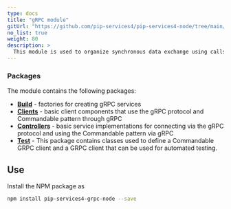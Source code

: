 ```yaml
---
type: docs
title: "gRPC module"
gitUrl: "https://github.com/pip-services4/pip-services4-node/tree/main/pip-services4-grpc-node"
no_list: true
weight: 80
description: > 
  This module is used to organize synchronous data exchange using calls through the gRPC protocol. It has implementations of both, the server and client parts.
---
```



### Packages

The module contains the following packages:

- [**Build**](build) - factories for creating gRPC services
- [**Clients**](clients) - basic client components that use the gRPC protocol and Commandable pattern through gRPC
- [**Controllers**](controllers) - basic service implementations for connecting via the gRPC protocol and using the Commandable pattern via gRPC
- [**Test**](test) - This package contains classes used to define a Commandable GRPC client and a GRPC client that can be used for automated testing.


## Use

Install the NPM package as
```bash
npm install pip-services4-grpc-node --save
```
